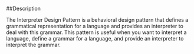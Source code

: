 ##Description

The Interpreter Design Pattern is a behavioral design pattern that defines a grammatical representation for a language and provides an interpreter to deal with this grammar. This pattern is useful when you want to interpret a language, define a grammar for a language, and provide an interpreter to interpret the grammar.